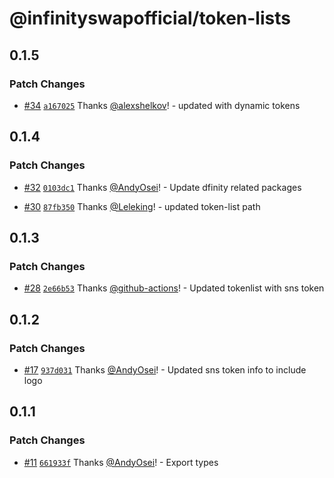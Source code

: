 # @infinityswapofficial/token-lists

## 0.1.5

### Patch Changes

- [#34](https://github.com/infinity-swap/token-lists/pull/34) [`a167025`](https://github.com/infinity-swap/token-lists/commit/a167025ec75e2c70cf1475f5a41998e8551d17ff) Thanks [@alexshelkov](https://github.com/alexshelkov)! - updated with dynamic tokens

## 0.1.4

### Patch Changes

- [#32](https://github.com/infinity-swap/token-lists/pull/32) [`0103dc1`](https://github.com/infinity-swap/token-lists/commit/0103dc1e082ee83f90009b47f803b613e3a8ed83) Thanks [@AndyOsei](https://github.com/AndyOsei)! - Update dfinity related packages

- [#30](https://github.com/infinity-swap/token-lists/pull/30) [`87fb350`](https://github.com/infinity-swap/token-lists/commit/87fb350213daad86c9009d84b6440459993d7555) Thanks [@Leleking](https://github.com/Leleking)! - updated token-list path

## 0.1.3

### Patch Changes

- [#28](https://github.com/infinity-swap/token-lists/pull/28) [`2e66b53`](https://github.com/infinity-swap/token-lists/commit/2e66b53e30a5f446766f0045feccb83ad4b05269) Thanks [@github-actions](https://github.com/apps/github-actions)! - Updated tokenlist with sns token

## 0.1.2

### Patch Changes

- [#17](https://github.com/infinity-swap/token-lists/pull/17) [`937d031`](https://github.com/infinity-swap/token-lists/commit/937d03172618b428fc70e16cc6c7a7384dbfd4e4) Thanks [@AndyOsei](https://github.com/AndyOsei)! - Updated sns token info to include logo

## 0.1.1

### Patch Changes

- [#11](https://github.com/infinity-swap/token-lists/pull/11) [`661933f`](https://github.com/infinity-swap/token-lists/commit/661933feb326a639deb6575d27bd153c5a5a83a7) Thanks [@AndyOsei](https://github.com/AndyOsei)! - Export types
